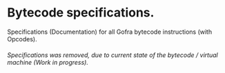 # Bytecode specifications.
Specifications (Documentation) for all Gofra bytecode instructions (with Opcodes).


###### Specifications was removed, due to current state of the bytecode / virtual machine (Work in progress).
